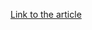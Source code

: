 [Link to the article](https://cybersecuritynews.com/uac-0212-hackers-launching-destructive-attack/)
